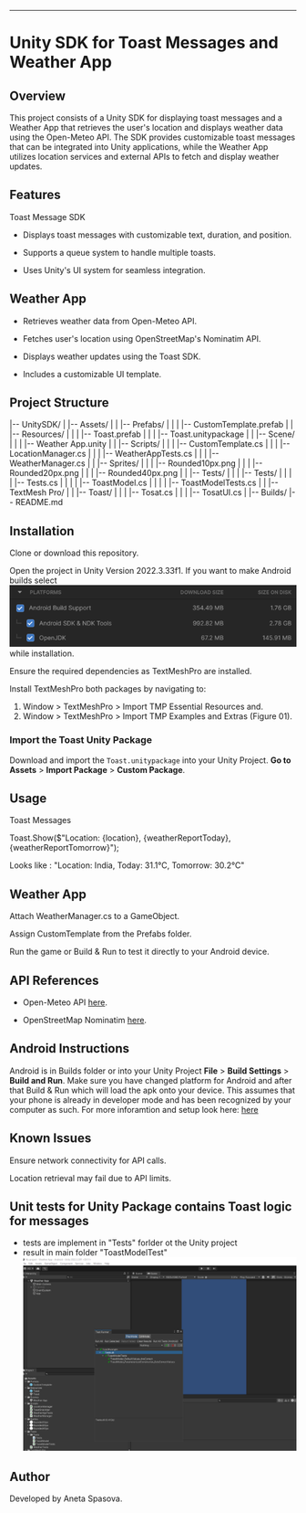 
________________________________________________________________________________


# Unity SDK for Toast Messages and Weather App

## Overview

This project consists of a Unity SDK for displaying toast messages and a Weather App that retrieves the user's location and displays weather data using the Open-Meteo API. The SDK provides customizable toast messages that can be integrated into Unity applications, while the Weather App utilizes location services and external APIs to fetch and display weather updates.

## Features

Toast Message SDK

- Displays toast messages with customizable text, duration, and position.

- Supports a queue system to handle multiple toasts.

- Uses Unity's UI system for seamless integration.

## Weather App

- Retrieves weather data from Open-Meteo API.

- Fetches user's location using OpenStreetMap's Nominatim API.

- Displays weather updates using the Toast SDK.

- Includes a customizable UI template.

## Project Structure

|-- UnitySDK/
|   |-- Assets/
|   |   |-- Prefabs/
|   |   |   |-- CustomTemplate.prefab
|   |   |-- Resources/
|   |   |   |-- Toast.prefab
|   |   |   |-- Toast.unitypackage
|   |   |-- Scene/
|   |   |   |-- Weather App.unity
|   |   |-- Scripts/
|   |   |   |-- CustomTemplate.cs
|   |   |   |-- LocationManager.cs
|   |   |   |-- WeatherAppTests.cs
|   |   |   |-- WeatherManager.cs
|   |   |-- Sprites/
|   |   |   |-- Rounded10px.png
|   |   |   |-- Rounded20px.png
|   |   |   |-- Rounded40px.png
|   |   |-- Tests/
|   |   |   |-- Tests/
|   |   |   |   |-- Tests.cs
|   |   |   |   |-- ToastModel.cs
|   |   |   |   |-- ToastModelTests.cs
|   |   |-- TextMesh Pro/
|   |   |-- Toast/
|   |   |   |-- Tosat.cs
|   |   |   |-- TosatUI.cs
|   |-- Builds/
|-- README.md

## Installation

Clone or download this repository.

Open the project in Unity Version 2022.3.33f1. If you want to make Android builds select ![alt text](image.png) while installation.

Ensure the required dependencies as TextMeshPro are installed.

Install TextMeshPro both packages by navigating to:
1. Window > TextMeshPro > Import TMP Essential Resources and.
2. Window > TextMeshPro > Import TMP Examples and Extras (Figure 01).

### Import the Toast Unity Package
Download and import the `Toast.unitypackage` into your Unity Project. **Go to Assets** > **Import Package** > **Custom Package**. 

## Usage

Toast Messages

Toast.Show($"Location: {location}, {weatherReportToday}, {weatherReportTomorrow}");

Looks like : "Location: India, Today: 31.1°C, Tomorrow: 30.2°C"

## Weather App

Attach WeatherManager.cs to a GameObject.

Assign CustomTemplate from the Prefabs folder.

Run the game or Build & Run to test it directly to your Android device.

## API References

- Open-Meteo API [here](https://open-meteo.com/en/docs#api-documentation).

- OpenStreetMap Nominatim [here](https://nominatim.openstreetmap.org/reverse?format=json).

## Android Instructions

Android is in Builds folder or into your Unity Project  **File** > **Build Settings** > **Build and Run**. Make sure you have changed platform for Android and after that Build & Run which will load the apk onto your device. This assumes that your phone is already in developer mode and has been recognized by your computer as such. For more inforamtion and setup look here: [here](http://docs.unity3d.com/Manual/android-sdksetup.html)

## Known Issues

Ensure network connectivity for API calls.

Location retrieval may fail due to API limits.

## Unit tests for Unity Package contains Toast logic for messages

- tests are implement in "Tests" forlder ot the Unity project
- result in main folder "ToastModelTest" ![alt text](ToastModelTest-1.png)

## Author

Developed by Aneta Spasova.


